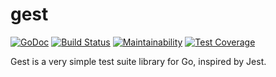 # gest
[![GoDoc](https://godoc.org/github.com/mitchell/gest?status.svg)](https://godoc.org/github.com/mitchell/gest)
[![Build Status](https://travis-ci.org/mitchell/gest.svg?branch=master)](https://travis-ci.org/mitchell/gest)
[![Maintainability](https://api.codeclimate.com/v1/badges/855b0da1cbb866f87439/maintainability)](https://codeclimate.com/github/mitchell/gest/maintainability)
[![Test Coverage](https://api.codeclimate.com/v1/badges/855b0da1cbb866f87439/test_coverage)](https://codeclimate.com/github/mitchell/gest/test_coverage)


Gest is a very simple test suite library for Go, inspired by Jest.
